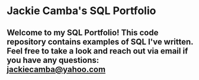 # Jackie Camba's SQL Portfolio

## Welcome to my SQL Portfolio! This code repository contains examples of SQL I've written. Feel free to take a look and reach out via email if you have any questions: jackiecamba@yahoo.com
